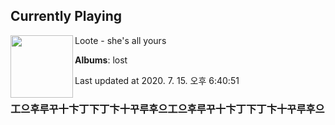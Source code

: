 ## Currently Playing

<img align="left" width="100" src="https://lh3.googleusercontent.com/9ilraY4HmVAcSYYM-HhkSO3aSVmrDaQnOXRK1E-yQg-cs4S-3M60WLs_1a85chocWvwuC0UjiWx0EgV3">

Loote - she's all yours

**Albums**: lost

Last updated at 2020. 7. 15. 오후 6:40:51

### 工으후루꾸十卞丁下丁卞十꾸루후으工으후루꾸十卞丁下丁卞十꾸루후으

<!--
**20chan/20chan** is a ✨ _special_ ✨ repository because its `README.md` (this file) appears on your GitHub profile.

Here are some ideas to get you started:

- 🔭 I’m currently working on ...
- 🌱 I’m currently learning ...
- 👯 I’m looking to collaborate on ...
- 🤔 I’m looking for help with ...
- 💬 Ask me about ...
- 📫 How to reach me: ...
- 😄 Pronouns: ...
- ⚡ Fun fact: ...
-->
